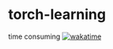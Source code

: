 # torch-learning

time consuming [![wakatime](https://wakatime.com/badge/github/Zeffiretti/torch-learning.svg)](https://wakatime.com/badge/github/Zeffiretti/torch-learning)
